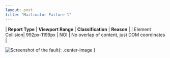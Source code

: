 ```yaml
---
layout: post
title: "Mailinator Failure 1"
---
```

| **Report Type** | **Viewport Range** | **Classification** | **Reason** |
| Element Collision| 992px-1199px | NOI | No overlap of content, just DOM coordinates | 

![Screenshot of the fault](../../../assets/images/Mailinator/fault1/overlapWidth1095.png){: .center-image }